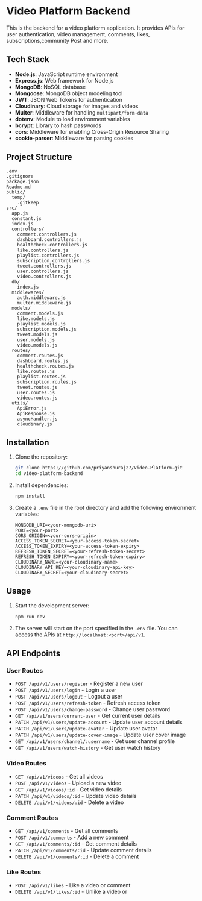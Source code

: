 # Video Platform Backend

This is the backend for a video platform application. It provides APIs for user authentication, video management, comments, likes, subscriptions,community Post and more.

## Tech Stack

- **Node.js**: JavaScript runtime environment
- **Express.js**: Web framework for Node.js
- **MongoDB**: NoSQL database
- **Mongoose**: MongoDB object modeling tool
- **JWT**: JSON Web Tokens for authentication
- **Cloudinary**: Cloud storage for images and videos
- **Multer**: Middleware for handling `multipart/form-data`
- **dotenv**: Module to load environment variables
- **bcrypt**: Library to hash passwords
- **cors**: Middleware for enabling Cross-Origin Resource Sharing
- **cookie-parser**: Middleware for parsing cookies

## Project Structure

```
.env
.gitignore
package.json
Readme.md
public/
  temp/
    .gitkeep
src/
  app.js
  constant.js
  index.js
  controllers/
    comment.controllers.js
    dashboard.controllers.js
    healthcheck.controllers.js
    like.controllers.js
    playlist.controllers.js
    subscription.controllers.js
    tweet.controllers.js
    user.controllers.js
    video.controllers.js
  db/
    index.js
  middlewares/
    auth.middleware.js
    multer.middleware.js
  models/
    comment.models.js
    like.models.js
    playlist.models.js
    subscription.models.js
    tweet.models.js
    user.models.js
    video.models.js
  routes/
    comment.routes.js
    dashboard.routes.js
    healthcheck.routes.js
    like.routes.js
    playlist.routes.js
    subscription.routes.js
    tweet.routes.js
    user.routes.js
    video.routes.js
  utils/
    ApiError.js
    ApiResponse.js
    asyncHandler.js
    cloudinary.js
```

## Installation

1. Clone the repository:
    ```sh
    git clone https://github.com/priyanshuraj27/Video-Platform.git
    cd video-platform-backend
    ```

2. Install dependencies:
    ```sh
    npm install
    ```

3. Create a `.env` file in the root directory and add the following environment variables:
    ```
    MONGODB_URI=<your-mongodb-uri>
    PORT=<your-port>
    CORS_ORIGIN=<your-cors-origin>
    ACCESS_TOKEN_SECRET=<your-access-token-secret>
    ACCESS_TOKEN_EXPIRY=<your-access-token-expiry>
    REFRESH_TOKEN_SECRET=<your-refresh-token-secret>
    REFRESH_TOKEN_EXPIRY=<your-refresh-token-expiry>
    CLOUDINARY_NAME=<your-cloudinary-name>
    CLOUDINARY_API_KEY=<your-cloudinary-api-key>
    CLOUDINARY_SECRET=<your-cloudinary-secret>
    ```

## Usage

1. Start the development server:
    ```sh
    npm run dev
    ```

2. The server will start on the port specified in the `.env` file. You can access the APIs at `http://localhost:<port>/api/v1`.

## API Endpoints

### User Routes

- `POST /api/v1/users/register` - Register a new user
- `POST /api/v1/users/login` - Login a user
- `POST /api/v1/users/logout` - Logout a user
- `POST /api/v1/users/refresh-token` - Refresh access token
- `POST /api/v1/users/change-password` - Change user password
- `GET /api/v1/users/current-user` - Get current user details
- `PATCH /api/v1/users/update-account` - Update user account details
- `PATCH /api/v1/users/update-avatar` - Update user avatar
- `PATCH /api/v1/users/update-cover-image` - Update user cover image
- `GET /api/v1/users/channel/:username` - Get user channel profile
- `GET /api/v1/users/watch-history` - Get user watch history

### Video Routes

- `GET /api/v1/videos` - Get all videos
- `POST /api/v1/videos` - Upload a new video
- `GET /api/v1/videos/:id` - Get video details
- `PATCH /api/v1/videos/:id` - Update video details
- `DELETE /api/v1/videos/:id` - Delete a video

### Comment Routes

- `GET /api/v1/comments` - Get all comments
- `POST /api/v1/comments` - Add a new comment
- `GET /api/v1/comments/:id` - Get comment details
- `PATCH /api/v1/comments/:id` - Update comment details
- `DELETE /api/v1/comments/:id` - Delete a comment

### Like Routes

- `POST /api/v1/likes` - Like a video or comment
- `DELETE /api/v1/likes/:id` - Unlike a video or